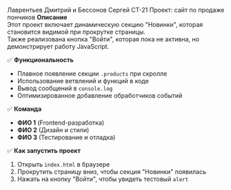 Лаврентьев Дмитрий и Бессонов Сергей СТ-21
Проект: сайт по продаже пончиков
 **Описание**  
Этот проект включает динамическую секцию "Новинки", которая становится видимой при прокрутке страницы.  
Также реализована кнопка "Войти", которая пока не активна, но демонстрирует работу JavaScript.  

✅ **Функциональность**  
- Плавное появление секции `.products` при скролле  
- Использование ветвлений и функций в коде  
- Вывод сообщений в `console.log`  
- Оптимизированное добавление обработчиков событий  

✅ **Команда**  
- **ФИО 1** (Frontend-разработка)  
- **ФИО 2** (Дизайн и стили)  
- **ФИО 3** (Тестирование и отладка)  

✅ **Как запустить проект**  
1. Открыть `index.html` в браузере  
2. Прокрутить страницу вниз, чтобы секция "Новинки" появилась  
3. Нажать на кнопку "Войти", чтобы увидеть тестовый `alert`  